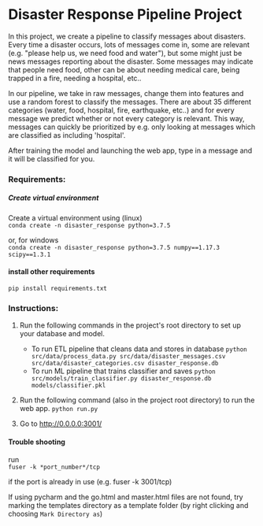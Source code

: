# Disaster Response Pipeline Project
In this project, we create a pipeline to classify messages about disasters. Every time a disaster occurs, lots of
messages come in, some are relevant (e.g. "please help us, we need food and water"), but
some might just be news messages reporting about the disaster. Some messages may indicate that 
people need food, other can be about needing medical care, being trapped in a fire, needing a hospital, etc.. 

In our pipeline, we take in raw messages, change them into features and use a random forest
to classify the messages. There are about 35 different categories (water, food, hospital, fire, earthquake, etc..) and
for every message we predict whether or not every category is relevant. This way, messages can
quickly be prioritized by e.g. only looking at messages which are classified as including 'hospital'.  

After training the model and launching the web app, type in a message and it will be classified for you.

### Requirements:

##### Create virtual environment
Create a virtual environment using (linux)  
`conda create -n disaster_response python=3.7.5`
 
 or, for windows  
 `conda create -n disaster_response python=3.7.5 numpy==1.17.3 scipy==1.3.1`

#### install other requirements
`pip install requirements.txt`


### Instructions:
1. Run the following commands in the project's root directory to set up your database and model.

    - To run ETL pipeline that cleans data and stores in database
        `python src/data/process_data.py src/data/disaster_messages.csv src/data/disaster_categories.csv disaster_response.db`
    - To run ML pipeline that trains classifier and saves
        `python src/models/train_classifier.py disaster_response.db models/classifier.pkl`

2. Run the following command (also in the project root directory) to run the web app.
    `python run.py`

3. Go to http://0.0.0.0:3001/


#### Trouble shooting

run  
`fuser -k *port_number*/tcp` 

if the port is already in use (e.g. fuser -k 3001/tcp)

If using pycharm and the go.html and master.html files are not found, try marking
the templates directory as a template folder (by right clicking and choosing `Mark Directory as`)